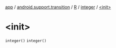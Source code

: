 [app](../../../index.md) / [android.support.transition](../../index.md) / [R](../index.md) / [integer](index.md) / [&lt;init&gt;](.)

# &lt;init&gt;

`integer()`
`integer()`